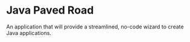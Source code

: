 # Java Paved Road

An application that will provide a streamlined, no-code wizard
to create Java applications.